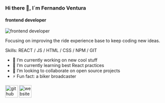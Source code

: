 ### Hi there 👋, I´m Fernando Ventura
#### frontend developer
![frontend developer](https://media-exp1.licdn.com/dms/image/C4D16AQEJl_q6Q9mYUA/profile-displaybackgroundimage-shrink_200_800/0/1626282635939?e=1631750400&v=beta&t=NlTNL2E8G48_T1KqACLXW30GrmbmOQeaI98AxyEe_lg)

Focusing on improving the ride experience base to keep coding new ideas.

Skills: REACT / JS / HTML / CSS / NPM / GIT

- 🔭 I’m currently working on new cool stuff 
- 🌱 I’m currently learning best React practices 
- 👯 I’m looking to collaborate on open source projects 
- ⚡ Fun fact: a biker broadcaster 


[<img src='https://cdn.jsdelivr.net/npm/simple-icons@3.0.1/icons/github.svg' alt='github' height='40'>](https://github.com/FerVenc)  [<img src='https://cdn.jsdelivr.net/npm/simple-icons@3.0.1/icons/icloud.svg' alt='website' height='40'>](https://ferventuraweb.art/)  


